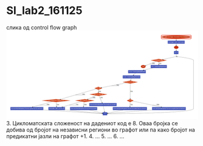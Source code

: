 # SI_lab2_161125
слика од control flow graph
![cfg](https://github.com/murgovskixm/SI_lab2_161125/blob/main/SILab2.png)
3. Цикломатската сложеност на дадениот код е 8. Оваа бројка се добива од бројот на независни региони во графот или па како бројот на предикатни јазли на графот +1.
4. ...
5. ...
6. ...
